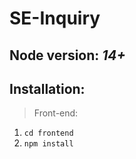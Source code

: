 # SE-Inquiry

## Node version:    *14+*

## Installation:

> Front-end:
1. ```cd frontend```
2. ``` npm install ```